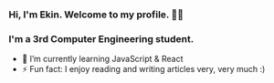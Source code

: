 ### Hi, I'm Ekin. Welcome to my profile. 🙂👋

### I'm a 3rd Computer Engineering student.

- 🌱 I’m currently learning JavaScript & React
- ⚡ Fun fact: I enjoy reading and writing articles very, very much :)


